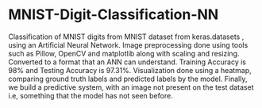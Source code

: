 # MNIST-Digit-Classification-NN
Classification of MNIST digits from MNIST dataset from keras.datasets , using an Artificial Neural Network. Image preprocessing done using tools such as Pillow, OpenCV and matplotlib along with scaling and resizing. Converted to a format that an ANN can understand. Training Accuracy is 98% and Testing Accuracy is 97.31%. Visualization done using a heatmap, comparing ground truth labels and predicted labels by the model. Finally, we build a predictive system, with an image not present on the test dataset i.e, something that the model has not seen before.
